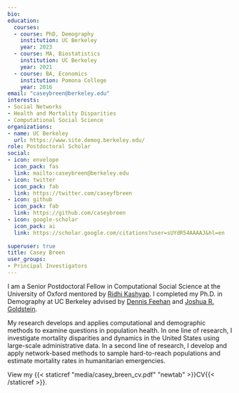 ```yaml
---
bio: 
education:
  courses:
  - course: PhD, Demography
    institution: UC Berkeley
    year: 2023
  - course: MA, Biostatistics
    institution: UC Berkeley 
    year: 2021
  - course: BA, Economics 
    institution: Pomona College
    year: 2016
email: "caseybreen@berkeley.edu"
interests:
- Social Networks
- Health and Mortality Disparities
- Computational Social Science
organizations:
- name: UC Berkeley
  url: https://www.site.demog.berkeley.edu/
role: Postdoctoral Scholar
social:
- icon: envelope
  icon_pack: fas
  link: mailto:caseybreen@berkeley.edu
- icon: twitter
  icon_pack: fab
  link: https://twitter.com/caseyfbreen
- icon: github
  icon_pack: fab
  link: https://github.com/caseybreen
- icon: google-scholar
  icon_pack: ai
  link: https://scholar.google.com/citations?user=sUYdR54AAAAJ&hl=en
  
superuser: true
title: Casey Breen
user_groups:
- Principal Investigators
---
```


I am a Senior Postdoctoral Fellow in Computational Social Science at the University of Oxford mentored by [Ridhi Kashyap](https://www.demography.ox.ac.uk/people/ridhi-kashyap). I completed my Ph.D. in Demography at UC Berkeley advised by [Dennis Feehan](https://dennisfeehan.org/) and [Joshua R. Goldstein](https://jrgoldstein.com/). 

My research develops and applies computational and demographic methods to examine questions in population health. In one line of research, I investigate mortality disparities and dynamics in the United States using large-scale administrative data. In a second line of research, I develop and apply network-based methods to sample hard-to-reach populations and estimate mortality rates in humanitarian emergencies.

View my {{< staticref "media/casey_breen_cv.pdf" "newtab" >}}CV{{< /staticref >}}.
